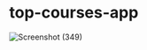 # top-courses-app
![Screenshot (349)](https://user-images.githubusercontent.com/95164037/226882881-6168f051-e1e0-4a29-805c-46727131042e.png)
